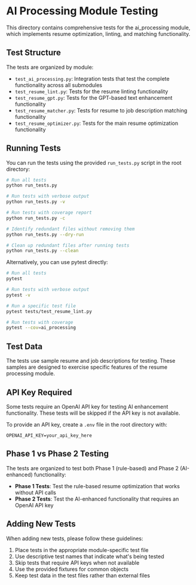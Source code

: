 # AI Processing Module Testing

This directory contains comprehensive tests for the ai_processing module, which implements resume optimization, linting, and matching functionality.

## Test Structure

The tests are organized by module:

- `test_ai_processing.py`: Integration tests that test the complete functionality across all submodules
- `test_resume_lint.py`: Tests for the resume linting functionality
- `test_resume_gpt.py`: Tests for the GPT-based text enhancement functionality
- `test_resume_matcher.py`: Tests for resume to job description matching functionality
- `test_resume_optimizer.py`: Tests for the main resume optimization functionality

## Running Tests

You can run the tests using the provided `run_tests.py` script in the root directory:

```bash
# Run all tests
python run_tests.py

# Run tests with verbose output
python run_tests.py -v

# Run tests with coverage report
python run_tests.py -c

# Identify redundant files without removing them
python run_tests.py --dry-run

# Clean up redundant files after running tests
python run_tests.py --clean
```

Alternatively, you can use pytest directly:

```bash
# Run all tests
pytest

# Run tests with verbose output
pytest -v

# Run a specific test file
pytest tests/test_resume_lint.py

# Run tests with coverage
pytest --cov=ai_processing
```

## Test Data

The tests use sample resume and job descriptions for testing. These samples are designed to exercise specific features of the resume processing module.

## API Key Required

Some tests require an OpenAI API key for testing AI enhancement functionality. These tests will be skipped if the API key is not available.

To provide an API key, create a `.env` file in the root directory with:

```
OPENAI_API_KEY=your_api_key_here
```

## Phase 1 vs Phase 2 Testing

The tests are organized to test both Phase 1 (rule-based) and Phase 2 (AI-enhanced) functionality:

- **Phase 1 Tests**: Test the rule-based resume optimization that works without API calls
- **Phase 2 Tests**: Test the AI-enhanced functionality that requires an OpenAI API key

## Adding New Tests

When adding new tests, please follow these guidelines:

1. Place tests in the appropriate module-specific test file
2. Use descriptive test names that indicate what's being tested
3. Skip tests that require API keys when not available
4. Use the provided fixtures for common objects
5. Keep test data in the test files rather than external files 